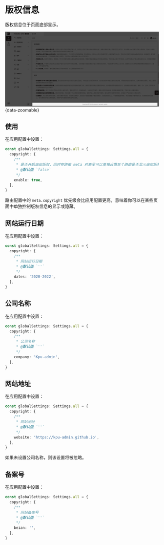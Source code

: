 # 版权信息

版权信息位于页面底部显示。

![](/copyright.png){data-zoomable}

## 使用

在应用配置中设置：

```ts {2-8}
const globalSettings: Settings.all = {
  copyright: {
    /**
     * 是否开启底部版权，同时在路由 meta 对象里可以单独设置某个路由是否显示底部版权信息
     * @默认值 `false`
     */
    enable: true,
  },
}
```

路由配置中的 `meta.copyright` 优先级会比应用配置更高，意味着你可以在某些页面中单独控制版权信息的显示或隐藏。

## 网站运行日期

在应用配置中设置：

```ts {2-8}
const globalSettings: Settings.all = {
  copyright: {
    /**
     * 网站运行日期
     * @默认值 `''`
     */
    dates: '2020-2022',
  },
}
```

## 公司名称

在应用配置中设置：

```ts {2-8}
const globalSettings: Settings.all = {
  copyright: {
    /**
     * 公司名称
     * @默认值 `''`
     */
    company: 'Kpu-admin',
  },
}
```

## 网站地址

在应用配置中设置：

```ts {2-8}
const globalSettings: Settings.all = {
  copyright: {
    /**
     * 网站地址
     * @默认值 `''`
     */
    website: 'https://kpu-admin.github.io',
  },
}
```

如果未设置公司名称，则该设置将被忽略。

## 备案号

在应用配置中设置：

```ts {2-8}
const globalSettings: Settings.all = {
  copyright: {
    /**
     * 网站备案号
     * @默认值 `''`
     */
    beian: '',
  },
}
```
